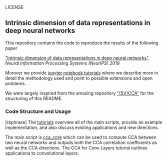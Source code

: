 LICENSE

## Intrinsic dimension of data representations in deep neural networks


This repository contains the code to reproduce the results of the following paper

["Intrinsic dimension of data representations in deep neural networks"](https://arxiv.org/abs/1905.12784). _Neural Information Processing Systems (NeurIPS) 2019_

Morover we provide [jupyter notebook tutorials](https://github.com/ansuini/IntrinsicDimDeep/tree/master/tutorials) where we describe more in detail the methodology used and point to possible extensions and open problems.

We were largely inspired from the amazing repository ["(SV)CCA"](https://github.com/google/svcca) for the structuring of this README.

### Code Structure and Usage

[rephrase]
The [tutorials](https://github.com/ansuini/IntrinsicDimDeep/tree/master/tutorials) overview all of the main scripts, provide an example implementation, and also discuss existing applications and new directions. 


The main script is [cca_core](https://github.com/google/svcca/blob/master/cca_core.py) which can be used to compute CCA between two neural networks and outputs both the CCA correlation coefficients as well as the CCA directions. The CCA for Conv Layers tutorial outlines applications to convolutional layers.
